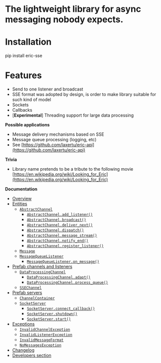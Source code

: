 <a id="the-lightweight-library-for-async-messaging-nobody-expects"></a>

# The lightweight library for async messaging nobody expects.

<a id="installation"></a>

# Installation

pip install eric-sse

<a id="features"></a>

# Features

* Send to one listener and broadcast
* SSE format was adopted by design, is order to make library suitable for such kind of model
* Sockets
* Callbacks
* [**Experimental**] Threading support for large data processing

**Possible applications**

* Message delivery mechanisms based on SSE
* Message queue processing (logging, etc)
* See [https://github.com/laxertu/eric-api](https://github.com/laxertu/eric-api)

**Trivia**

* Library name pretends to be a tribute to the following movie [https://en.wikipedia.org/wiki/Looking_for_Eric](https://en.wikipedia.org/wiki/Looking_for_Eric)

**Documentation**

* [Overview](docs.md)
* [Entities](docs.md#module-eric_sse.entities)
  * [`AbstractChannel`](docs.md#eric_sse.entities.AbstractChannel)
    * [`AbstractChannel.add_listener()`](docs.md#eric_sse.entities.AbstractChannel.add_listener)
    * [`AbstractChannel.broadcast()`](docs.md#eric_sse.entities.AbstractChannel.broadcast)
    * [`AbstractChannel.deliver_next()`](docs.md#eric_sse.entities.AbstractChannel.deliver_next)
    * [`AbstractChannel.dispatch()`](docs.md#eric_sse.entities.AbstractChannel.dispatch)
    * [`AbstractChannel.message_stream()`](docs.md#eric_sse.entities.AbstractChannel.message_stream)
    * [`AbstractChannel.notify_end()`](docs.md#eric_sse.entities.AbstractChannel.notify_end)
    * [`AbstractChannel.register_listener()`](docs.md#eric_sse.entities.AbstractChannel.register_listener)
  * [`Message`](docs.md#eric_sse.entities.Message)
  * [`MessageQueueListener`](docs.md#eric_sse.entities.MessageQueueListener)
    * [`MessageQueueListener.on_message()`](docs.md#eric_sse.entities.MessageQueueListener.on_message)
* [Prefab channels and listeners](docs.md#module-eric_sse.prefabs)
  * [`DataProcessingChannel`](docs.md#eric_sse.prefabs.DataProcessingChannel)
    * [`DataProcessingChannel.adapt()`](docs.md#eric_sse.prefabs.DataProcessingChannel.adapt)
    * [`DataProcessingChannel.process_queue()`](docs.md#eric_sse.prefabs.DataProcessingChannel.process_queue)
  * [`SSEChannel`](docs.md#eric_sse.prefabs.SSEChannel)
* [Prefab servers](docs.md#module-eric_sse.servers)
  * [`ChannelContainer`](docs.md#eric_sse.servers.ChannelContainer)
  * [`SocketServer`](docs.md#eric_sse.servers.SocketServer)
    * [`SocketServer.connect_callback()`](docs.md#eric_sse.servers.SocketServer.connect_callback)
    * [`SocketServer.shutdown()`](docs.md#eric_sse.servers.SocketServer.shutdown)
    * [`SocketServer.start()`](docs.md#eric_sse.servers.SocketServer.start)
* [Exceptions](docs.md#module-eric_sse.exception)
  * [`InvalidChannelException`](docs.md#eric_sse.exception.InvalidChannelException)
  * [`InvalidListenerException`](docs.md#eric_sse.exception.InvalidListenerException)
  * [`InvalidMessageFormat`](docs.md#eric_sse.exception.InvalidMessageFormat)
  * [`NoMessagesException`](docs.md#eric_sse.exception.NoMessagesException)
* [Changelog](docs.md#changelog)
* [Developers section](docs.md#developers-section)
